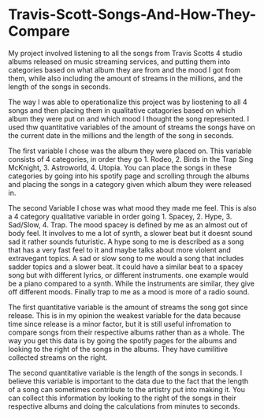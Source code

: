# Travis-Scott-Songs-And-How-They-Compare
My project involved listening to all the songs from Travis Scotts 4 studio albums released on music streaming services, and putting them into categories based on what album they are from and the mood I got from them, while also including the amount of streams in the millions, and the length of the songs in seconds.

The way I was able to operationalize this project was by liostening to all 4 songs and then placing them in qualitative catagories based on which album they were put on and which mood I thought the song represented. I used thw quantitative variables of the amount of streams the songs have on the current date in the millions and the length of the song in seconds.

The first variable I chose was the album they were placed on. This variable consists of 4 categories, in order they go 1. Rodeo, 2. Birds in the Trap Sing McKnight, 3. Astroworld, 4. Utopia. You can place the songs in these categories by going into his spotify page and scrolling through the albums and placing the songs in a category given which album they were released in.

The second Variable I chose was what mood they made me feel. This is also a 4 category qualitative variable in order going 1. Spacey, 2. Hype, 3. Sad/Slow, 4. Trap. The mood spacey is defined by me as an almost out of body feel. It involves to me a lot of synth, a slower beat but it doesnt sound sad it rather sounds futuristic. A hype song to me is described as a song that has a very fast feel to it and maybe talks about more violent and extravegant topics. A sad or slow song to me would a song that includes sadder topics and a slower beat. It could have a similar beat to a spacey song but with different lyrics, or different instruments. one example would be a piano compared to a synth. While the instruments are similar, they give off different moods. Finally trap to me as a mood is more of a radio sound.

The first quantitative variable is the amount of streams the song got since release. This is in my opinion the weakest variable for the data because time since release is a minor factor, but it is still useful infromation to compare songs from their respective albums rather than as a whole. The way you get this data is by going the spotify pages for the albums and looking to the right of the songs in the albums. They have cumilitive collected streams on the right.

The second quantitative variable is the length of the songs in seconds. I believe this variable is important to the data due to the fact that the length of a song can sometimes contribute to the artistry put into making it. You can collect this information by looking to the right of the songs in their respective albums and doing the calculations from minutes to seconds. 

